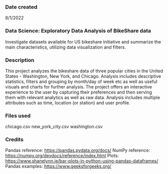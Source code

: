 
### Date created
8/1/2022

### Data Science: Exploratory Data Analysis of BikeShare data
Investigate datasets available for US bikeshare initiative and summarize the main characteristics, utilizing data visualization and filters. 

### Description
This project analyzes the bikeshare data of three popular cities in the United States - Washington, New York, and Chicago. Analysis includes descriptive statistics, filters and grouping by month/day of week etc as well as useful visuals and charts for further analysis. The project offers an interactive experience to the user by capturing their preferences and then serving them with relevant analytics as well as raw data. Analysis includes multiple attributes such as time, location (or station) and user profile.

### Files used
chicago.csv
new_york_city.csv
washington.csv

### Credits
Pandas reference: https://pandas.pydata.org/docs/
NumPy reference: https://numpy.org/devdocs/reference/index.html
Plots: https://www.shanelynn.ie/bar-plots-in-python-using-pandas-dataframes/
Pandas examples: https://www.geeksforgeeks.org/

